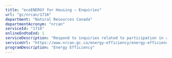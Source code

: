```yaml
---
title: "ecoENERGY for Housing – Enquiries"
url: "gc/nrcan/1716"
department: "Natural Resources Canada"
departmentAcronym: "nrcan"
serviceId: "1716"
onlineEndtoEnd: 1
serviceDescription: "Respond to inquiries related to participation in and delivery of residential energy efficiency programs in Canada."
serviceUrl: "https://www.nrcan.gc.ca/energy-efficiency/energy-efficiency-homes/professional-opportunities/tools-industry-professionals/20596"
programDescription: "Energy Efficiency"
---
```

